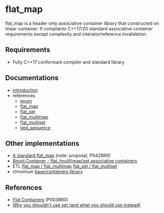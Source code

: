 # flat\_map

flat\_map is a header only associative container library that constructed on linear container.
It compliants C++17/20 standard associative container requirements except complexity and interator/reference invalidation.

## Requirements

- Fully C++17 conformant compiler and standard library

## Documentations

- [introduction](./docs/introduction.md)
- references
  - [enum](./docs/enum.md)
  - [flat\_map](./docs/flat\_map.md)
  - [flat\_set](./docs/flat\_set.md)
  - [flat\_multimap](./docs/flat\_multimap.md)
  - [flat\_multiset](./docs/flat\_multiset.md)
  - [tied\_sequence](./docs/tied\_sequence.md)

## Other implementations

- [A standard flat\_map](http://www.open-std.org/jtc1/sc22/wg21/docs/papers/2022/p0429r9.pdf) (note: proposal, P0429R9)
- [Boost.Container - flat_(multi)map/set associative containers](https://www.boost.org/doc/html/container/non_standard_containers.html#container.non_standard_containers.flat_xxx)
- ETL [flat\_map / flat\_multimap](https://www.etlcpp.com/flat_map.html) [flat\_set / flat\_multiset](https://www.etlcpp.com/flat_set.html)
- chromium [base/containers library](https://chromium.googlesource.com/chromium/src/+/HEAD/base/containers/README.md#base_flat_map-and-base_flat_set)

## References

- [Flat Contianers](https://www.open-std.org/jtc1/sc22/wg21/docs/papers/2015/p0038r0.html) (P0038R0)
- [Why you shouldn't use set (and what you should use instead)](https://lafstern.org/matt/col1.pdf)
